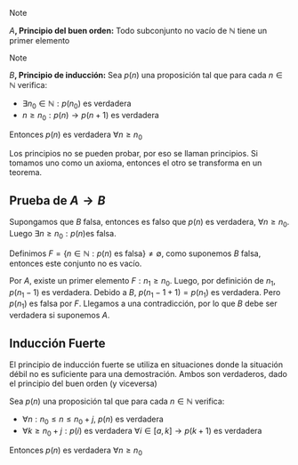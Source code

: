 > [!note]
> $A$**, Principio del buen orden:** Todo subconjunto no vacío de $\mathbb{N}$ tiene un primer elemento

> [!note]
> $B$**, Principio de inducción:** Sea $p(n)$ una proposición tal que para cada $n \in \mathbb{N}$ verifica:
> 
> - $\exists n_0 \in \mathbb{N}: p(n_0) \text{ es verdadera}$
> - $n \geq n_0: p(n) \to p(n + 1) \text{ es verdadera}$
> 
> Entonces $p(n)$ es verdadera $\forall n \geq n_0$

Los principios no se pueden probar, por eso se llaman principios. Si tomamos uno como un axioma, entonces el otro se transforma en un teorema.

## Prueba de $A \to B$

Supongamos que $B$ falsa, entonces es falso que $p(n) \text{ es verdadera},\ \forall n\geq n_0$. Luego $\exists n \geq n_0: p(n) \text{es falsa}$.

Definimos $F = \{n \in \mathbb{N}: p(n) \text{ es falsa}\} \neq \emptyset$, como suponemos $B$ falsa, entonces este conjunto no es vacío.

Por $A$, existe un primer elemento $F: n_1 \geq n_0$. Luego, por definición de $n_1$, $p(n_1 - 1)$ es verdadera. Debido a $B$, $p(n_1 -1 +1) = p(n_1)$ es verdadera. Pero $p(n_1)$ es falsa por $F$. Llegamos a una contradicción, por lo que $B$ debe ser verdadera si suponemos $A$.

## Inducción Fuerte

El principio de inducción fuerte se utiliza en situaciones donde la situación débil no es suficiente para una demostración. Ambos son verdaderos, dado el principio del buen orden (y viceversa)

Sea $p(n)$ una proposición tal que para cada $n \in \mathbb{N}$ verifica:

- $\forall n:n_0 \leq n \leq n_0 +j,\  p(n) \text{ es verdadera}$
- $\forall k\geq  n_0 + j: p(i) \text{ es verdadera }\forall i \in [a, k] \to p(k+1) \text{ es verdadera}$

Entonces $p(n)$ es verdadera $\forall n \geq n_0$
